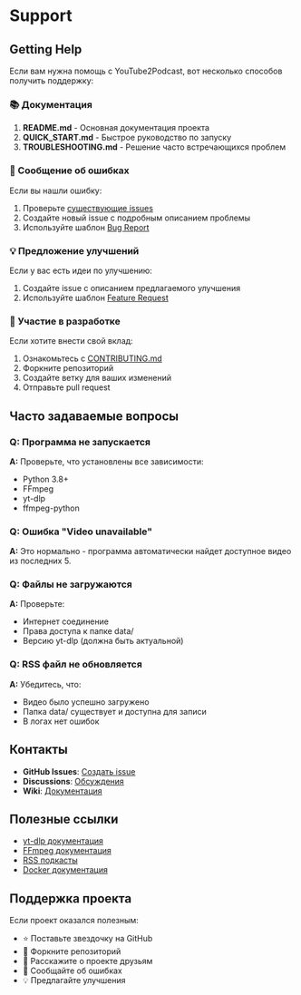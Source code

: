 # Support

## Getting Help

Если вам нужна помощь с YouTube2Podcast, вот несколько способов получить поддержку:

### 📚 Документация

1. **README.md** - Основная документация проекта
2. **QUICK_START.md** - Быстрое руководство по запуску
3. **TROUBLESHOOTING.md** - Решение часто встречающихся проблем

### 🐛 Сообщение об ошибках

Если вы нашли ошибку:

1. Проверьте [существующие issues](https://github.com/tooeo/youtube2podcast/issues)
2. Создайте новый issue с подробным описанием проблемы
3. Используйте шаблон [Bug Report](https://github.com/tooeo/youtube2podcast/issues/new?template=bug_report.md)

### 💡 Предложение улучшений

Если у вас есть идеи по улучшению:

1. Создайте issue с описанием предлагаемого улучшения
2. Используйте шаблон [Feature Request](https://github.com/tooeo/youtube2podcast/issues/new?template=feature_request.md)

### 🤝 Участие в разработке

Если хотите внести свой вклад:

1. Ознакомьтесь с [CONTRIBUTING.md](CONTRIBUTING.md)
2. Форкните репозиторий
3. Создайте ветку для ваших изменений
4. Отправьте pull request

## Часто задаваемые вопросы

### Q: Программа не запускается
**A:** Проверьте, что установлены все зависимости:
- Python 3.8+
- FFmpeg
- yt-dlp
- ffmpeg-python

### Q: Ошибка "Video unavailable"
**A:** Это нормально - программа автоматически найдет доступное видео из последних 5.

### Q: Файлы не загружаются
**A:** Проверьте:
- Интернет соединение
- Права доступа к папке data/
- Версию yt-dlp (должна быть актуальной)

### Q: RSS файл не обновляется
**A:** Убедитесь, что:
- Видео было успешно загружено
- Папка data/ существует и доступна для записи
- В логах нет ошибок

## Контакты

- **GitHub Issues**: [Создать issue](https://github.com/tooeo/youtube2podcast/issues)
- **Discussions**: [Обсуждения](https://github.com/tooeo/youtube2podcast/discussions)
- **Wiki**: [Документация](https://github.com/tooeo/youtube2podcast/wiki)

## Полезные ссылки

- [yt-dlp документация](https://github.com/yt-dlp/yt-dlp)
- [FFmpeg документация](https://ffmpeg.org/documentation.html)
- [RSS подкасты](https://en.wikipedia.org/wiki/RSS)
- [Docker документация](https://docs.docker.com/)

## Поддержка проекта

Если проект оказался полезным:

- ⭐ Поставьте звездочку на GitHub
- 🔄 Форкните репозиторий
- 💬 Расскажите о проекте друзьям
- 🐛 Сообщайте об ошибках
- 💡 Предлагайте улучшения
